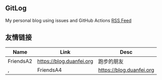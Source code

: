 ## GitLog
My personal blog using issues and GitHub Actions
[RSS Feed](https://raw.githubusercontent.com/bxb100/gitlog/master/feed.xml)
## 友情链接
| Name | Link | Desc | 
 | ---- | ---- | ---- |
| FriendsA2 | https://blog.duanfei.org | 跑步的朋友 |
,| FriendsA4 | https://blog.duanfei.org | 跑步的朋友 |
